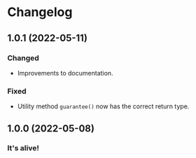 # Changelog

## 1.0.1 (2022-05-11)

### Changed

- Improvements to documentation.

### Fixed

- Utility method `guarantee()` now has the correct return type.

## 1.0.0 (2022-05-08)

### It's alive!